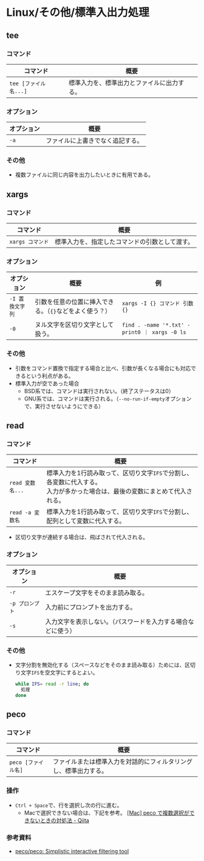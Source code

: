 # Linux/その他/標準入出力処理

## tee

### コマンド

| コマンド              | 概要                                       |
| --------------------- | ------------------------------------------ |
| `tee [ファイル名...]` | 標準入力を、標準出力とファイルに出力する。 |

### オプション

| オプション | 概要                             |
| ---------- | -------------------------------- |
| `-a`       | ファイルに上書きでなく追記する。 |

### その他

- 複数ファイルに同じ内容を出力したいときに有用である。

## xargs

### コマンド

| コマンド         | 概要                                           |
| ---------------- | ---------------------------------------------- |
| `xargs コマンド` | 標準入力を、指定したコマンドの引数として渡す。 |

### オプション

| オプション      | 概要                                                   | 例                                            |
| --------------- | ------------------------------------------------------ | --------------------------------------------- |
| `-I 置換文字列` | 引数を任意の位置に挿入できる。（`{}`などをよく使う？） | `xargs -I {} コマンド 引数 {}`                |
| `-0`            | ヌル文字を区切り文字として扱う。                       | `find . -name '*.txt' -print0 ｜ xargs -0 ls` |

### その他

- 引数をコマンド置換で指定する場合と比べ、引数が長くなる場合にも対応できるという利点がある。
- 標準入力が空であった場合
  - BSD系では、コマンドは実行されない。（終了ステータスは0）
  - GNU系では、コマンドは実行される。（`--no-run-if-empty`オプションで、実行させないようにできる）

## read

### コマンド

| コマンド         | 概要                                                         |
| ---------------- | ------------------------------------------------------------ |
| `read 変数名...` | 標準入力を1行読み取って、区切り文字`IFS`で分割し、各変数に代入する。<br />入力が多かった場合は、最後の変数にまとめて代入される。 |
| `read -a 変数名` | 標準入力を1行読み取って、区切り文字`IFS`で分割し、配列として変数に代入する。 |

- 区切り文字が連続する場合は、飛ばされて代入される。

### オプション

| オプション      | 概要                                                         |
| --------------- | ------------------------------------------------------------ |
| `-r`            | エスケープ文字をそのまま読み取る。                           |
| `-p プロンプト` | 入力前にプロンプトを出力する。                               |
| `-s`            | 入力文字を表示しない。（パスワードを入力する場合などに使う） |

### その他

- 文字分割を無効化する（スペースなどをそのまま読み取る）ためには、区切り文字`IFS`を空文字にするとよい。

  ```bash
  while IFS= read -r line; do
    処理
  done
  ```

## peco

### コマンド

| コマンド            | 概要                                                         |
| ------------------- | ------------------------------------------------------------ |
| `peco [ファイル名]` | ファイルまたは標準入力を対話的にフィルタリングし、標準出力する。 |

### 操作

- `Ctrl + Space`で、行を選択し次の行に進む。
  - Macで選択できない場合は、下記を参考。
    [[Mac] peco で複数選択ができないときの対処法 - Qiita](https://qiita.com/noraworld/items/6143e54dc844719eccde)

### 参考資料

- [peco/peco: Simplistic interactive filtering tool](https://github.com/peco/peco)
